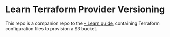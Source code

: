 # Learn Terraform Provider Versioning

This repo is a companion repo to the [- Learn guide](https://learn.hashicorp.com/), containing Terraform configuration files to provision a S3 bucket.